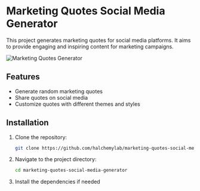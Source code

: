# Marketing Quotes Social Media Generator

This project generates marketing quotes for social media platforms. It aims to provide engaging and inspiring content for marketing campaigns.

![Marketing Quotes Generator](https://i.imgur.com/PMNxAoO.png)

## Features

- Generate random marketing quotes
- Share quotes on social media
- Customize quotes with different themes and styles

## Installation

1. Clone the repository:
   ```bash
   git clone https://github.com/halchemylab/marketing-quotes-social-media-generator.git

2. Navigate to the project directory:
   ```bash
   cd marketing-quotes-social-media-generator

3. Install the dependencies if needed

